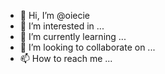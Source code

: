 - 👋 Hi, I’m @oiecie
- 👀 I’m interested in ...
- 🌱 I’m currently learning ...
- 💞️ I’m looking to collaborate on ...
- 📫 How to reach me ...

<!---
oiecie/oiecie is a ✨ special ✨ repository because its `README.md` (this file) appears on your GitHub profile.
You can click the Preview link to take a look at your changes.
--->
